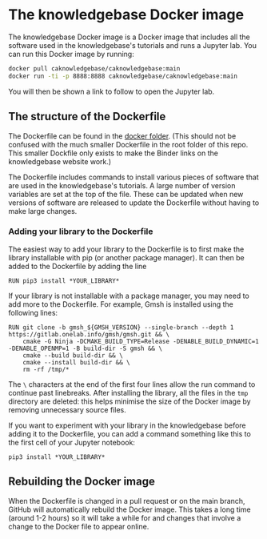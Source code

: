 # The knowledgebase Docker image
The knowledgebase Docker image is a Docker image that includes all the software used in the knowledgebase's tutorials and runs a Jupyter lab.
You can run this Docker image by running:

```bash
docker pull caknowledgebase/caknowledgebase:main
docker run -ti -p 8888:8888 caknowledgebase/caknowledgebase:main
```

You will then be shown a link to follow to open the Jupyter lab.

## The structure of the Dockerfile
The Dockerfile can be found in the [docker folder](https://github.com/ca-knowledgebase/ca-knowledgebase.github.io/tree/main/docker).
(This should not be confused with the much smaller Dockerfile in the root folder of this repo. This smaller Dockfile only exists to make the Binder
links on the knowledgebase website work.)

The Dockerfile includes commands to install various pieces of software that are used in the knowledgebase's tutorials. A large number of version variables
are set at the top of the file. These can be updated when new versions of software are released to update the Dockerfile without having to make large changes.

### Adding your library to the Dockerfile
The easiest way to add your library to the Dockerfile is to first make the library installable with pip (or another package manager). It
can then be added to the Dockerfile by adding the line
```
RUN pip3 install *YOUR_LIBRARY*
```

If your library is not installable with a package manager, you may need to add more to the Dockerfile. For example, Gmsh is installed using the following lines:
```
RUN git clone -b gmsh_${GMSH_VERSION} --single-branch --depth 1 https://gitlab.onelab.info/gmsh/gmsh.git && \
    cmake -G Ninja -DCMAKE_BUILD_TYPE=Release -DENABLE_BUILD_DYNAMIC=1  -DENABLE_OPENMP=1 -B build-dir -S gmsh && \
    cmake --build build-dir && \
    cmake --install build-dir && \
    rm -rf /tmp/*
```
The `\` characters at the end of the first four lines allow the run command to continue past linebreaks. After installing the library, all the files in
the `tmp` directory are deleted: this helps minimise the size of the Docker image by removing unnecessary source files.

If you want to experiment with your library in the knowledgebase before adding it to the Dockerfile, you can add a command something like
this to the first cell of your Jupyter notebook:
```
pip3 install *YOUR_LIBRARY*
```

## Rebuilding the Docker image
When the Dockerfile is changed in a pull request or on the main branch, GitHub will automatically rebuild the Docker image. This takes a long time
(around 1-2 hours) so it will take a while for and changes that involve a change to the Docker file to appear online.
